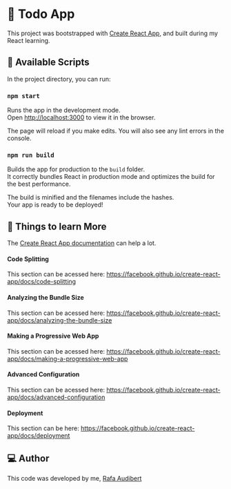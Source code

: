 # :memo: Todo App

This project was bootstrapped with [Create React App](https://github.com/facebook/create-react-app), and built during my React learning.

## :page_with_curl: Available Scripts

In the project directory, you can run:

### `npm start`

Runs the app in the development mode.<br>
Open [http://localhost:3000](http://localhost:3000) to view it in the browser.

The page will reload if you make edits.
You will also see any lint errors in the console.

### `npm run build`

Builds the app for production to the `build` folder.<br>
It correctly bundles React in production mode and optimizes the build for the best performance.

The build is minified and the filenames include the hashes.<br>
Your app is ready to be deployed!


## :runner: Things to learn More

The [Create React App documentation](https://facebook.github.io/create-react-app/docs/getting-started) can help a lot.

#### Code Splitting

This section can be acessed here: https://facebook.github.io/create-react-app/docs/code-splitting

#### Analyzing the Bundle Size

This section can be acessed here: https://facebook.github.io/create-react-app/docs/analyzing-the-bundle-size

#### Making a Progressive Web App

This section can be acessed here: https://facebook.github.io/create-react-app/docs/making-a-progressive-web-app

#### Advanced Configuration

This section can be acessed here: https://facebook.github.io/create-react-app/docs/advanced-configuration

#### Deployment

This section can be here: https://facebook.github.io/create-react-app/docs/deployment

## :computer: Author
This code was developed by me, [Rafa Audibert](https://inf.ufrgs.br/~rbaudibert)
